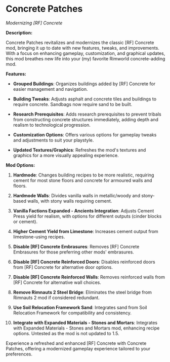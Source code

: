 # Concrete Patches

*Modernizing [RF] Concrete*

**Description:**

Concrete Patches revitalizes and modernizes the classic [RF] Concrete mod, bringing it up to date with new features, tweaks, and improvements. With a focus on enhancing gameplay, customization, and graphical updates, this mod breathes new life into your (my) favorite Rimworld concrete-adding mod.

**Features:**

- **Grouped Buildings**: Organizes buildings added by [RF] Concrete for easier management and navigation.

- **Building Tweaks**: Adjusts asphalt and concrete tiles and buildings to require concrete. Sandbags now require sand to be built.

- **Research Prerequisites**: Adds research prerequisites to prevent tribals from constructing concrete structures immediately, adding depth and realism to technological progression.

- **Customization Options**: Offers various options for gameplay tweaks and adjustments to suit your playstyle.

- **Updated Textures/Graphics**: Refreshes the mod's textures and graphics for a more visually appealing experience.

**Mod Options:**

1. **Hardmode**: Changes building recipes to be more realistic, requiring cement for most stone floors and concrete for armoured walls and floors.

2. **Hardmode Walls**: Divides vanilla walls in metallic/woody and stony-based walls, with stony walls requiring cement.

3. **Vanilla Factions Expanded - Ancients Integration**: Adjusts Cement Press yield for realism, with options for different outputs (cinder blocks or cement).

4. **Higher Cement Yield from Limestone**: Increases cement output from limestone-using recipes.

5. **Disable [RF] Concrete Embrasures**: Removes [RF] Concrete Embrasures for those preferring other mods' embrasures.

6. **Disable [RF] Concrete Reinforced Doors**: Disables reinforced doors from [RF] Concrete for alternative door options.

7. **Disable [RF] Concrete Reinforced Walls**: Removes reinforced walls from [RF] Concrete for alternative wall choices.

8. **Remove Rimnauts 2 Steel Bridge**: Eliminates the steel bridge from Rimnauts 2 mod if considered redundant.

9. **Use Soil Relocation Framework Sand**: Integrates sand from Soil Relocation Framework for compatibility and consistency.

10. **Integrate with Expanded Materials - Stones and Mortars**: Integrates with Expanded Materials - Stones and Mortars mod, enhancing recipe options. Untested as the mod is not updated to 1.5.

Experience a refreshed and enhanced [RF] Concrete with Concrete Patches, offering a modernized gameplay experience tailored to your preferences.
